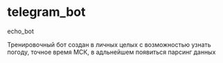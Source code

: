 # telegram_bot
echo_bot

Тренировочный бот создан в личных целых с возможностью узнать погоду, точное время МСК, в адльнейшем появиться парсинг данных
